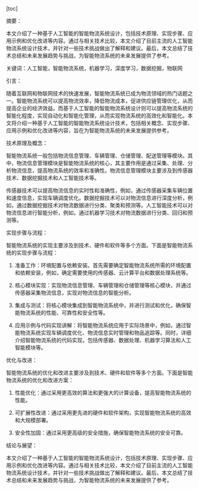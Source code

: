 
[toc]                    
                
                
摘要：

本文介绍了一种基于人工智能的智能物流系统设计，包括技术原理、实现步骤、应用示例和优化改进等内容。通过与相关技术比较，本文介绍了目前主流的人工智能物流系统设计技术，并针对一些技术挑战做出了解释和建议。最后，本文总结了技术总结和未来发展趋势与挑战，为智能物流系统的未来发展提供了参考。

关键词：人工智能，智能物流系统，机器学习，深度学习，数据挖掘，物联网

引言：

随着互联网和物联网技术的快速发展，智能物流系统已成为物流领域的热门话题之一。智能物流系统可以提高物流效率，降低物流成本，促进供应链管理优化，从而提高企业的经济效益。而基于人工智能的智能物流系统设计则可以提高物流系统的智能化程度，实现自动化和智能化管理，从而实现物流系统的高效化和智能化。本文将介绍一种基于人工智能的智能物流系统设计技术，包括相关概念、实现步骤、应用示例和优化改进等内容，旨在为智能物流系统的未来发展提供参考。

技术原理及概念：

智能物流系统一般包括物流信息管理、车辆管理、仓储管理、配送管理等模块。其中，物流信息管理模块是智能物流系统的核心，其主要作用是通过采集、处理、分析物流信息，提高物流系统的效率和准确性。物流信息管理模块主要涉及到传感器技术、数据挖掘技术和人工智能技术等。

传感器技术可以提高物流信息的实时性和准确性，例如，通过传感器采集车辆位置和速度信息，实现车辆调度优化。数据挖掘技术可以对物流信息进行深度分析，例如，通过数据挖掘技术对物流数据进行分类、聚类和预测等。人工智能技术可以对物流信息进行智能分析，例如，通过机器学习技术对物流数据进行分类、回归和预测等。

实现步骤与流程：

智能物流系统的实现主要涉及到技术、硬件和软件等多个方面。下面是智能物流系统的实现步骤与流程：

1. 准备工作：环境配置与依赖安装。首先需要确定智能物流系统所需的环境配置和依赖安装，例如，确定需要使用的传感器、云计算平台和数据处理系统等。

2. 核心模块实现：实现物流信息管理、车辆管理和仓储管理等核心模块，并通过传感器采集物流信息，实现对物流信息的智能分析。

3. 集成与测试：将核心模块集成到智能物流系统中，并进行测试和优化，确保智能物流系统的性能、可靠性和安全性等。

4. 应用示例与代码实现讲解：将智能物流系统应用于实际场景中，例如，通过智能物流系统实现车辆调度优化、物流信息实时管理和物品追踪等。同时，详细介绍智能物流系统的代码实现，包括传感器、数据处理、机器学习算法和人工智能模块等。

优化与改进：

智能物流系统的优化和改进主要涉及到技术、硬件和软件等多个方面。下面是智能物流系统的优化和改进方案：

1. 性能优化：通过采用更高效的算法和更强大的计算设备，提高智能物流系统的性能。

2. 可扩展性改进：通过采用更先进的硬件和软件架构，实现智能物流系统的高效和大规模部署。

3. 安全性加固：通过采用更高级的安全措施，确保智能物流系统的安全可靠。

结论与展望：

本文介绍了一种基于人工智能的智能物流系统设计，包括技术原理、实现步骤、应用示例和优化改进等内容。通过与相关技术比较，本文介绍了目前主流的人工智能物流系统设计技术，并针对一些技术挑战做出了解释和建议。最后，本文总结了技术总结和未来发展趋势与挑战，为智能物流系统的未来发展提供了参考。

